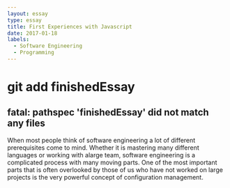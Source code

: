 ```yaml
---
layout: essay
type: essay
title: First Experiences with Javascript
date: 2017-01-18
labels:
  - Software Engineering
  - Programming
---
```

# git add finishedEssay
## fatal: pathspec 'finishedEssay' did not match any files

When most people think of software engineering a lot of different prerequisites come to mind. Whether it is mastering many different languages or working with alarge team, software engineering is a complicated process with many moving parts. One of the most important parts that is often overlooked by those of us who have not worked on large projects is the very powerful concept of configuration management. 
